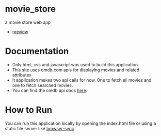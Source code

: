 # movie_store
a movie store web app
- [preview]()

# Documentation
- Only html, css and javascript was used to build this application.
- This site uses omdb.com apis for displaying movies and related attributes
- It application makes two api calls for now. One to fetch all movies and one to fetch searched movies.
- You can find the omdb api docs [here](http://www.omdbapi.com/).


# How to Run
You can run this application locally by opening the index.html file or using a static file server like [browser-sync](https://www.npmjs.com/package/browser-sync).
